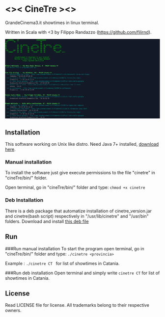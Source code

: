 # <>< CineTre ><>

GrandeCinema3.it showtimes in linux terminal.

Written in Scala with <3 by Filippo Randazzo (https://github.com/filirnd).


![alt text](https://github.com/filirnd/cineTre/blob/master/images/Screenshot%20-%2002052016%20-%2016:57:49.png "Screenshot of cineTre")



## Installation

This software working on Unix like distro.
Need Java 7+ installed, [download here](http://java.com/en/download/).

### Manual installation
To install the software just give execute permissions to the file "cinetre" in "cineTre/bin/" folder.

Open terminal, go in "cineTre/bin/" folder and type:  `` chmod +x cinetre ``

### Deb Installation
There is a deb package that automatize installation of cinetre_version.jar and cinetre(bash script) respectively in "/usr/lib/cinetre" and "/usr/bin" folders.
Download and install [this deb file](https://github.com/filirnd/cineTre/blob/master/deb/cinetre-0.1.deb?raw=true)


## Run
###Run manual installation
To start the program open terminal, go in "cineTre/bin/" folder and type:
``./cinetre <provincia> `` 

Example : ``./cinetre CT `` for list of showtimes in Catania.

###Run deb installation
Open terminal and simply write ``cinetre CT`` for list of showtimes in Catania.

## License
Read LICENSE file for license.
All trademarks belong to their respective owners.
